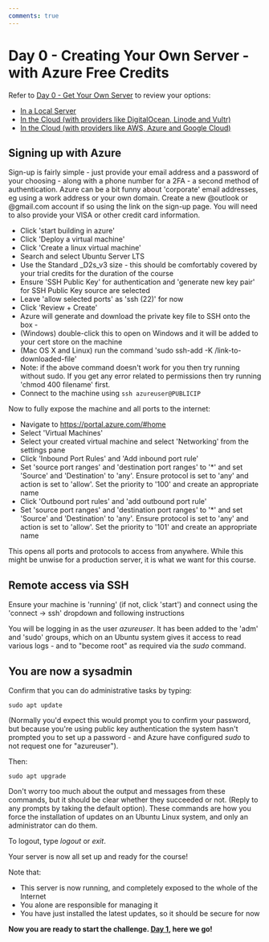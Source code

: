 ```yaml
---
comments: true
---
```

# Day 0 - Creating Your Own Server - with Azure Free Credits

Refer to [Day 0 - Get Your Own Server](https://linuxupskillchallenge.org/00) to review your options:

* [In a Local Server](https://linuxupskillchallenge.org/00-Local-Server)
* [In the Cloud (with providers like DigitalOcean, Linode and Vultr)](https://linuxupskillchallenge.org/00-VPS-small)
* [In the Cloud (with providers like AWS, Azure and Google Cloud)](https://linuxupskillchallenge.org/00-VPS-big)

## Signing up with Azure

Sign-up is fairly simple - just provide your email address and a password of your choosing - along with a phone number for a 2FA - a second method of authentication. Azure can be a bit funny about 'corporate' email addresses, eg using a work address or your own domain. Create a new @outlook or @gmail.com account if so using the link on the sign-up page.
You will need to also provide your VISA or other credit card information.

- Click 'start building in azure'
- Click 'Deploy a virtual machine'
- Click 'Create a linux virtual machine'
- Search and select Ubuntu Server LTS
- Use the Standard _D2s_v3 size - this should be comfortably covered by your trial credits for the duration of the course
- Ensure 'SSH Public Key' for authentication and 'generate new key pair' for SSH Public Key source are selected
- Leave 'allow selected ports' as 'ssh (22)' for now
- Click 'Review + Create'
- Azure will generate and download the private key file to SSH onto the box -
- (Windows) double-click this to open on Windows and it will be added to your cert store on the machine
- (Mac OS X and Linux) run the command 'sudo ssh-add -K /link-to-downloaded-file'
- Note: if the above command doesn't work for you then try running without sudo. If you get any error related to permissions then try running 'chmod 400 filename' first.
- Connect to the machine using `ssh azureuser@PUBLICIP`

Now to fully expose the machine and all ports to the internet:

- Navigate to <https://portal.azure.com/#home>
- Select 'Virtual Machines'
- Select your created virtual machine and select 'Networking' from the settings pane
- Click 'Inbound Port Rules' and 'Add inbound port rule'
- Set 'source port ranges' and 'destination port ranges' to '*' and set 'Source' and 'Destination' to 'any'. Ensure protocol is set to 'any' and action is set to 'allow'. Set the priority to '100' and create an appropriate name
- Click 'Outbound port rules' and 'add outbound port rule'
- Set 'source port ranges' and 'destination port ranges' to '*' and set 'Source' and 'Destination' to 'any'. Ensure protocol is set to 'any' and action is set to 'allow'. Set the priority to '101' and create an appropriate name

This opens all ports and protocols to access from anywhere. While this might be unwise for a production server, it is what we want for this course.

## Remote access via SSH

Ensure your machine is 'running' (if not, click 'start') and connect using the 'connect -> ssh' dropdown and following instructions

You will be logging in as the user *azureuser*. It has been added to the 'adm' and 'sudo' groups, which on an Ubuntu system gives it access to read various logs - and to "become root" as required via the _sudo_ command.

## You are now a sysadmin

Confirm that you can do administrative tasks by typing:

`sudo apt update`

(Normally you'd expect this would prompt you to confirm your password, but because you're using public key authentication the system hasn't prompted you to set up a password - and Azure have configured *sudo* to not request one for "azureuser").

Then:

`sudo apt upgrade`

Don't worry too much about the output and messages from these commands, but it should be clear whether they succeeded or not. (Reply to any prompts by taking the default option). These commands are how you force the installation of updates on an Ubuntu Linux system, and only an administrator can do them.

To logout, type _logout_ or _exit_.

Your server is now all set up and ready for the course!

Note that:

* This server is now running, and completely exposed to the whole of the Internet
* You alone are responsible for managing it
* You have just installed the latest updates, so it should be secure for now

**Now you are ready to start the challenge. [Day 1](https://linuxupskillchallenge.org/01), here we go!**
